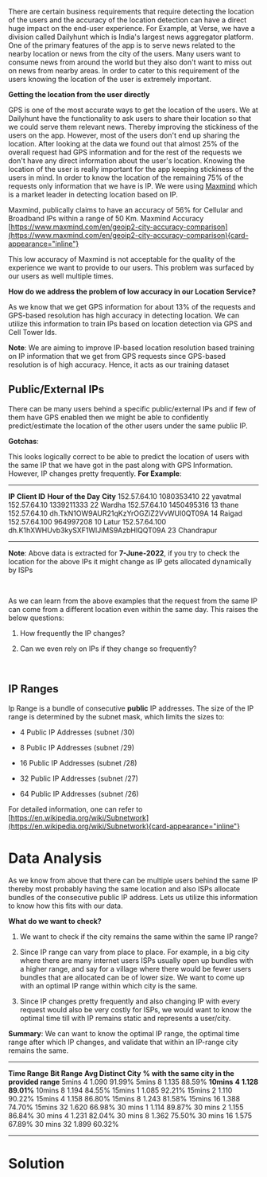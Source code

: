 There are certain business requirements that require detecting the
location of the users and the accuracy of the location detection can
have a direct huge impact on the end-user experience. For Example, at
Verse, we have a division called Dailyhunt which is India's largest news
aggregator platform. One of the primary features of the app is to serve
news related to the nearby location or news from the city of the users.
Many users want to consume news from around the world but they also
don't want to miss out on news from nearby areas. In order to cater to
this requirement of the users knowing the location of the user is
extremely important.

**Getting the location from the user directly**

GPS is one of the most accurate ways to get the location of the users.
We at Dailyhunt have the functionality to ask users to share their
location so that we could serve them relevant news. Thereby improving
the stickiness of the users on the app. However, most of the users don't
end up sharing the location. After looking at the data we found out that
almost 25% of the overall request had GPS information and for the rest
of the requests we don't have any direct information about the user\'s
location. Knowing the location of the user is really important for the
app keeping stickiness of the users in mind. In order to know the
location of the remaining 75% of the requests only information that we
have is IP. We were using [Maxmind](https://www.maxmind.com/en/home)
which is a market leader in detecting location based on IP.

Maxmind, publically claims to have an accuracy of 56% for Cellular and
Broadband IPs within a range of 50 Km. Maxmind Accuracy
[https://www.maxmind.com/en/geoip2-city-accuracy-comparison](https://www.maxmind.com/en/geoip2-city-accuracy-comparison){card-appearance="inline"}

This low accuracy of Maxmind is not acceptable for the quality of the
experience we want to provide to our users. This problem was surfaced by
our users as well multiple times.

**How do we address the problem of low accuracy in our Location
Service?**

As we know that we get GPS information for about 13% of the requests and
GPS-based resolution has high accuracy in detecting location. We can
utilize this information to train IPs based on location detection via
GPS and Cell Tower Ids.

**Note**: We are aiming to improve IP-based location resolution based
training on IP information that we get from GPS requests since GPS-based
resolution is of high accuracy. Hence, it acts as our training dataset

## Public/External IPs

There can be many users behind a specific public/external IPs and if few
of them have GPS enabled then we might be able to confidently
predict/estimate the location of the other users under the same public
IP.

**Gotchas**:

This looks logically correct to be able to predict the location of users
with the same IP that we have got in the past along with GPS
Information. However, IP changes pretty frequently. **For Example**:

  --------------- --------------------------------------- --------------------- ------------
  **IP**          **Client ID**                           **Hour of the Day**   **City**
  152.57.64.10    1080353410                              22                    yavatmal
  152.57.64.10    1339211333                              22                    Wardha
  152.57.64.10    1450495316                              13                    thane
  152.57.64.10    dh.TkN1OW9AUR21qKzYrOGZiZ2VvWUl0QT09A   14                    Raigad
  152.57.64.100   964997208                               10                    Latur
  152.57.64.100   dh.K1hXWHUvb3kySXF1WlJiMS9AzbHlQQT09A   23                    Chandrapur
  --------------- --------------------------------------- --------------------- ------------

**Note**: Above data is extracted for **7-June-2022**, if you try to
check the location for the above IPs it might change as IP gets
allocated dynamically by ISPs

 

As we can learn from the above examples that the request from the same
IP can come from a different location even within the same day. This
raises the below questions:

1.  How frequently the IP changes?

2.  Can we even rely on IPs if they change so frequently?

 

## IP Ranges

Ip Range is a bundle of consecutive **public** IP addresses. The size of
the IP range is determined by the subnet mask, which limits the sizes
to:

- 4 Public IP Addresses (subnet /30)

- 8 Public IP Addresses (subnet /29)

- 16 Public IP Addresses (subnet /28)

- 32 Public IP Addresses (subnet /27)

- 64 Public IP Addresses (subnet /26)

For detailed information, one can refer to
[https://en.wikipedia.org/wiki/Subnetwork](https://en.wikipedia.org/wiki/Subnetwork){card-appearance="inline"}

# Data Analysis

As we know from above that there can be multiple users behind the same
IP thereby most probably having the same location and also ISPs allocate
bundles of the consecutive public IP address. Lets us utilize this
information to know how this fits with our data.

**What do we want to check?**

1.  We want to check if the city remains the same within the same IP
    range?

2.  Since IP range can vary from place to place. For example, in a big
    city where there are many internet users ISPs usually open up
    bundles with a higher range, and say for a village where there would
    be fewer users bundles that are allocated can be of lower size. We
    want to come up with an optimal IP range within which city is the
    same.

3.  Since IP changes pretty frequently and also changing IP with every
    request would also be very costly for ISPs, we would want to know
    the optimal time till with IP remains static and represents a
    user/city.

**Summary**: We can want to know the optimal IP range, the optimal time
range after which IP changes, and validate that within an IP-range city
remains the same. 

  ---------------- --------------- ----------------------- ------------------------------------------------
  **Time Range**   **Bit Range**   **Avg Distinct City**   **% with the same city in the provided range**
  5mins            4               1.090                   91.99%
  5mins            8               1.135                   88.59%
  **10mins**       **4**           **1.128**               **89.01%**
  10mins           8               1.194                   84.55%
  15mins           1               1.085                   92.21%
  15mins           2               1.110                   90.22%
  15mins           4               1.158                   86.80%
  15mins           8               1.243                   81.58%
  15mins           16              1.388                   74.70%
  15mins           32              1.620                   66.98%
  30 mins          1               1.114                   89.87%
  30 mins          2               1.155                   86.84%
  30 mins          4               1.231                   82.04%
  30 mins          8               1.362                   75.50%
  30 mins          16              1.575                   67.89%
  30 mins          32              1.899                   60.32%
  ---------------- --------------- ----------------------- ------------------------------------------------

# Solution
